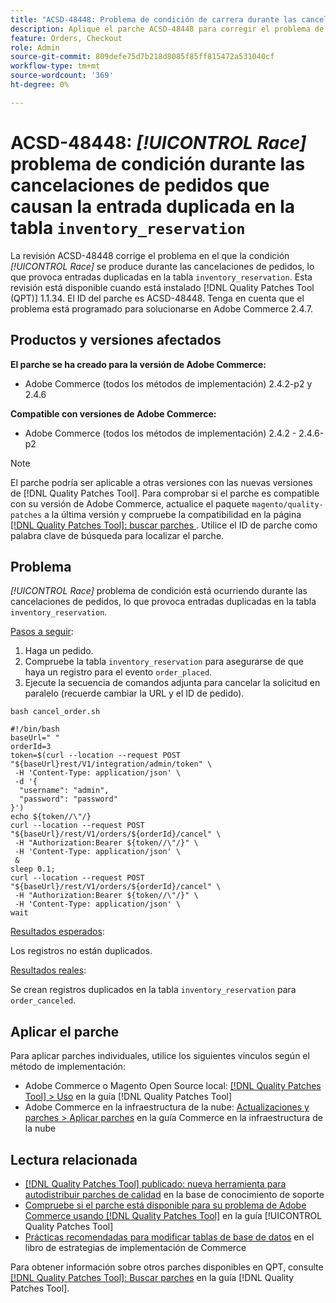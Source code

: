 ```yaml
---
title: "ACSD-48448: Problema de condición de carrera durante las cancelaciones de pedidos que causan una entrada duplicada en la tabla inventory_reservation"
description: Aplique el parche ACSD-48448 para corregir el problema de rendimiento de Adobe Commerce en el que el problema Race condition se produce durante las cancelaciones de pedidos, lo que provoca entradas duplicadas en la tabla inventory_reservation.
feature: Orders, Checkout
role: Admin
source-git-commit: 809defe75d7b218d8085f85ff815472a531040cf
workflow-type: tm+mt
source-wordcount: '369'
ht-degree: 0%

---
```


# ACSD-48448: *[!UICONTROL Race]* problema de condición durante las cancelaciones de pedidos que causan la entrada duplicada en la tabla `inventory_reservation`

La revisión ACSD-48448 corrige el problema en el que la condición *[!UICONTROL Race]* se produce durante las cancelaciones de pedidos, lo que provoca entradas duplicadas en la tabla `inventory_reservation`. Esta revisión está disponible cuando está instalado [!DNL Quality Patches Tool (QPT)] 1.1.34. El ID del parche es ACSD-48448. Tenga en cuenta que el problema está programado para solucionarse en Adobe Commerce 2.4.7.

## Productos y versiones afectados

**El parche se ha creado para la versión de Adobe Commerce:**

* Adobe Commerce (todos los métodos de implementación) 2.4.2-p2 y 2.4.6

**Compatible con versiones de Adobe Commerce:**

* Adobe Commerce (todos los métodos de implementación) 2.4.2 - 2.4.6-p2

>[!NOTE]
>
>El parche podría ser aplicable a otras versiones con las nuevas versiones de [!DNL Quality Patches Tool]. Para comprobar si el parche es compatible con su versión de Adobe Commerce, actualice el paquete `magento/quality-patches` a la última versión y compruebe la compatibilidad en la página [[!DNL Quality Patches Tool]: buscar parches ](https://experienceleague.adobe.com/tools/commerce-quality-patches/index.html?lang=es). Utilice el ID de parche como palabra clave de búsqueda para localizar el parche.

## Problema

*[!UICONTROL Race]* problema de condición está ocurriendo durante las cancelaciones de pedidos, lo que provoca entradas duplicadas en la tabla `inventory_reservation`.

<u>Pasos a seguir</u>:

1. Haga un pedido.
1. Compruebe la tabla `inventory_reservation` para asegurarse de que haya un registro para el evento `order_placed`.
1. Ejecute la secuencia de comandos adjunta para cancelar la solicitud en paralelo (recuerde cambiar la URL y el ID de pedido).

`bash cancel_order.sh`

```
#!/bin/bash
baseUrl=" "
orderId=3
token=$(curl --location --request POST "${baseUrl}rest/V1/integration/admin/token" \
 -H 'Content-Type: application/json' \
 -d '{
  "username": "admin",
  "password": "password"
}')
echo ${token//\"/}
curl --location --request POST "${baseUrl}/rest/V1/orders/${orderId}/cancel" \
 -H "Authorization:Bearer ${token//\"/}" \
 -H 'Content-Type: application/json' \
 &
sleep 0.1;
curl --location --request POST "${baseUrl}/rest/V1/orders/${orderId}/cancel" \
 -H "Authorization:Bearer ${token//\"/}" \
 -H 'Content-Type: application/json' \
wait
```

<u>Resultados esperados</u>:

Los registros no están duplicados.

<u>Resultados reales</u>:

Se crean registros duplicados en la tabla `inventory_reservation` para `order_canceled`.

## Aplicar el parche

Para aplicar parches individuales, utilice los siguientes vínculos según el método de implementación:

* Adobe Commerce o Magento Open Source local: [[!DNL Quality Patches Tool] > Uso](/help/tools/quality-patches-tool/usage.md) en la guía [!DNL Quality Patches Tool]
* Adobe Commerce en la infraestructura de la nube: [Actualizaciones y parches > Aplicar parches](https://experienceleague.adobe.com/docs/commerce-cloud-service/user-guide/develop/upgrade/apply-patches.html?lang=es) en la guía Commerce en la infraestructura de la nube

## Lectura relacionada

* [[!DNL Quality Patches Tool] publicado: nueva herramienta para autodistribuir parches de calidad](https://experienceleague.adobe.com/es/docs/commerce-knowledge-base/kb/announcements/commerce-announcements/magento-quality-patches-released-new-tool-to-self-serve-quality-patches) en la base de conocimiento de soporte
* [Compruebe si el parche está disponible para su problema de Adobe Commerce usando [!DNL Quality Patches Tool]](/help/tools/quality-patches-tool/patches-available-in-qpt/check-patch-for-magento-issue-with-magento-quality-patches.md) en la guía [!UICONTROL Quality Patches Tool]
* [Prácticas recomendadas para modificar tablas de base de datos](https://experienceleague.adobe.com/es/docs/commerce-operations/implementation-playbook/best-practices/development/modifying-core-and-third-party-tables#why-adobe-recommends-avoiding-modifications) en el libro de estrategias de implementación de Commerce

Para obtener información sobre otros parches disponibles en QPT, consulte [[!DNL Quality Patches Tool]: Buscar parches](https://experienceleague.adobe.com/tools/commerce-quality-patches/index.html?lang=es) en la guía [!DNL Quality Patches Tool].
